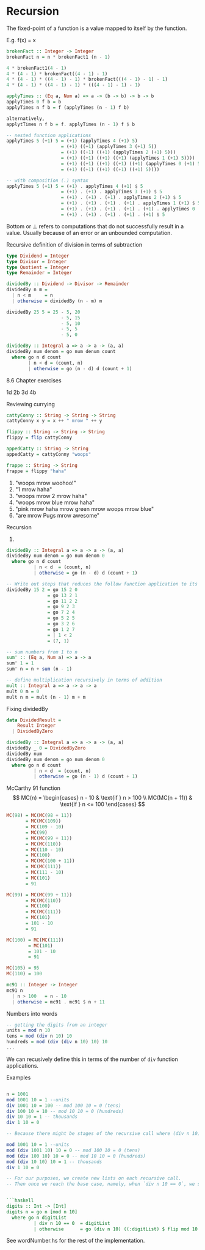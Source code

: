# Recursion

The fixed-point of a function is a value mapped to itself by the function.

E.g. f(x) = x

```haskell
brokenFact :: Integer -> Integer
brokenFact n = n * brokenFact1 (n - 1)

4 * brokenFact1(4 - 1)
4 * (4 - 1) * brokenFact((4 - 1) - 1)
4 * (4 - 1) * ((4 - 1) - 1) * brokenFact(((4 - 1) - 1) - 1)
4 * (4 - 1) * ((4 - 1) - 1) * (((4 - 1) - 1) - 1)
```

```haskell
applyTimes :: (Eq a, Num a) => a -> (b -> b) -> b -> b
applyTimes 0 f b = b
applyTimes n f b = f (applyTimes (n - 1) f b)

alternatively,
applytTimes n f b = f. applyTimes (n - 1) f $ b

-- nested function applications
applyTimes 5 (+1) 5 = (+1) (applyTimes 4 (+1) 5)
                    = (+1) ((+1) (applyTimes 3 (+1) 5))
                    = (+1) ((+1) ((+1) (applyTimes 2 (+1) 5)))
                    = (+1) ((+1) ((+1) ((+1) (applyTimes 1 (+1) 5))))
                    = (+1) ((+1) ((+1) ((+1) ((+1) (applyTimes 0 (+1) 5)))))
                    = (+1) ((+1) ((+1) ((+1) ((+1) 5))))

-- with composition (.) syntax
applyTimes 5 (+1) 5 = (+1) . applyTimes 4 (+1) $ 5
                    = (+1) . (+1) . applyTimes 3 (+1) $ 5
                    = (+1) . (+1) . (+1) . applyTimes 2 (+1) $ 5
                    = (+1) . (+1) . (+1) . (+1) . applyTimes 1 (+1) $ 5
                    = (+1) . (+1) . (+1) . (+1) . (+1) . applyTimes 0 (+1) $ 5
                    = (+1) . (+1) . (+1) . (+1) . (+1) $ 5
```

Bottom or $\bot$ refers to computations that do not successfully result in a value. Usually because of an error or an unbounded computation.

Recursive definition of division in terms of subtraction

```haskell
type Dividend = Integer
type Divisor = Integer
type Quotient = Integer
type Remainder = Integer

dividedBy :: Dividend -> Divisor -> Remainder
dividedBy n m = 
  | n < m     = n
  | otherwise = dividedBy (n - m) m

dividedBy 25 5 = 25 - 5, 20
                    - 5, 15
                    - 5, 10
                    - 5, 5
                    - 5, 0

dividedBy :: Integral a => a -> a -> (a, a)
dividedBy num denom = go num denum count
  where go n d count
        | n < d = (count, n)
        | otherwise = go (n - d) d (count + 1)

```

8.6 Chapter exercises

1d
2b
3d
4b

Reviewing currying

```haskell
cattyConny :: String -> String -> String
cattyConny x y = x ++ " mrow " ++ y

flippy :: String -> String -> String
flippy = flip cattyConny

appedCatty :: String -> String
appedCatty = cattyConny "woops"

frappe :: String -> String
frappe = flippy "haha"
```

1. "woops mrow woohoo!"
2. "1 mrow haha"
3. "woops mrow 2 mrow haha"
4. "woops mrow blue mrow haha"
5. "pink mrow haha mrow green mrow woops mrow blue"
6. "are mrow Pugs mrow awesome"

Recursion

1.
```haskell
dividedBy :: Integral a => a -> a -> (a, a)
dividedBy num denom = go num denom 0
  where go n d count
          | n < d  = (count, n)
          | otherwise = go (n - d) d (count + 1)

-- Write out steps that reduces the follow function application to its final value.
dividedBy 15 2 = go 15 2 0
               = go 13 2 1
               = go 11 2 2
               = go 9 2 3
               = go 7 2 4
               = go 5 2 5
               = go 3 2 6
               = go 1 2 7
               = | 1 < 2 
               = (7, 1)
```

```haskell
-- sum numbers from 1 to n
sum' :: (Eq a, Num a) => a -> a
sum' 1 = 1
sum' n = n + sum (n - 1)
```

```haskell
-- define multiplication recursively in terms of addition
mult :: Integral a => a -> a -> a
mult 0 m = 0
mult n m = mult (n - 1) m + m
```

Fixing dividedBy

```haskell
data DividedResult = 
    Result Integer
  | DividedByZero

dividedBy :: Integral a => a -> a -> (a, a)
dividedBy _ 0 = DividedByZero
dividedBy num
dividedBy num denom = go num denom 0
  where go n d count
          | n < d  = (count, n)
          | otherwise = go (n - 1) d (count + 1)
```


McCarthy 91 function
$$
MC(n) =
\begin{cases}
  n - 10         & \text{if  } n > 100 \\
  MC(MC(n + 11)) & \text{if  } n <= 100
\end{cases}
$$

```haskell
MC(98) = MC(MC(98 + 11))
       = MC(MC(109))
       = MC(109 - 10)
       = MC(99)
       = MC(MC(99 + 11))
       = MC(MC(110))
       = MC(110 - 10)
       = MC(100)
       = MC(MC(100 + 11))
       = MC(MC(111))
       = MC(111 - 10)
       = MC(101)
       = 91

MC(99) = MC(MC(99 + 11))
       = MC(MC(110))
       = MC(100)
       = MC(MC(111))
       = MC(101)
       = 101 - 10
       = 91

MC(100) = MC(MC(111))
        = MC(101)
        = 101 - 10
        = 91

MC(105) = 95
MC(110) = 100

mc91 :: Integer -> Integer
mc91 n
  | n > 100   = n - 10
  | otherwise = mc91 . mc91 $ n + 11
```

Numbers into words

```haskell
-- getting the digits from an integer
units = mod n 10
tens = mod (div n 10) 10
hundreds = mod (div (div n 10) 10) 10
...
```

We can recusively define this in terms of the number of `div` function applications.

Examples
```haskell

n = 1001
mod 1001 10 = 1 --units
div 1001 10 = 100 -- mod 100 10 = 0 (tens)
div 100 10 = 10 -- mod 10 10 = 0 (hundreds)
div 10 10 = 1 -- thousands
div 1 10 = 0

-- Because there might be stages of the recursive call where (div n 10) produces a result that is greater than 9, we can resort to `mod (div n 10) 10`

mod 1001 10 = 1 --units
mod (div 1001 10) 10 = 0 -- mod 100 10 = 0 (tens)
mod (div 100 10) 10 = 0 -- mod 10 10 = 0 (hundreds)
mod (div 10 10) 10 = 1 -- thousands
div 1 10 = 0

-- For our purposes, we create new lists on each recursive call.
-- Then once we reach the base case, namely, when `div n 10 == 0`, we simply return the current list at that point.


```haskell
digits :: Int -> [Int]
digits n = go n [mod n 10]
  where go n digitList
          | div n 10 == 0  = digitList
          | otherwise      = go (div n 10) ((:digitList) $ flip mod 10 $ div n 10)

```

See wordNumber.hs for the rest of the implementation.